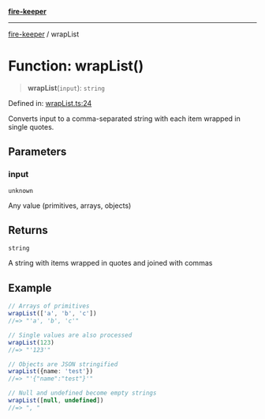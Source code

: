 [**fire-keeper**](../README.md)

***

[fire-keeper](../README.md) / wrapList

# Function: wrapList()

> **wrapList**(`input`): `string`

Defined in: [wrapList.ts:24](https://github.com/phonowell/fire-keeper/blob/main/src/wrapList.ts#L24)

Converts input to a comma-separated string with each item wrapped in single quotes.

## Parameters

### input

`unknown`

Any value (primitives, arrays, objects)

## Returns

`string`

A string with items wrapped in quotes and joined with commas

## Example

```ts
// Arrays of primitives
wrapList(['a', 'b', 'c'])
//=> "'a', 'b', 'c'"

// Single values are also processed
wrapList(123)
//=> "'123'"

// Objects are JSON stringified
wrapList({name: 'test'})
//=> "'{"name":"test"}'"

// Null and undefined become empty strings
wrapList([null, undefined])
//=> ", "
```
